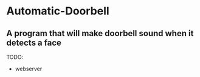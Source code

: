 # Automatic-Doorbell
## A program that will make doorbell sound when it detects a face

TODO:
* webserver

